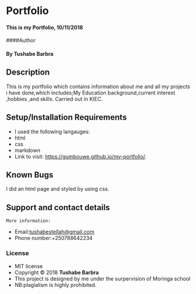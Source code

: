 
# Portfolio
#### This is my  Portfolio, 10/11/2018
####Author
#### By **Tushabe Barbra**
## Description
This is my portfolio which contains information about me and all my projects i have done,which includes;My Education background,current interest ,hobbies ,and skills.
Carried out in KIEC.
## Setup/Installation Requirements
* I used the following langauges:
* html
* css
* markdown
* Link to visit: https://gumbouwe.github.io/my-portfolio/.
## Known Bugs
I did an html page and styled by using css.

## Support and contact details
    More information: 
* Email:tushabestellah@gmail.com
* Phone number:+250788642234
### License
* MIT license
* Copyright © 2018 **Tushabe Barbra**
* This project is designed by me under the surpervision of Moringa school 
* NB:plagialism is highly prohibited.

  